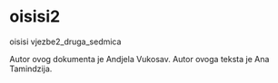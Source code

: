 # oisisi2
oisisi vjezbe2_druga_sedmica

Autor ovog dokumenta je Andjela Vukosav.
Autor ovoga teksta je Ana Tamindzija.
